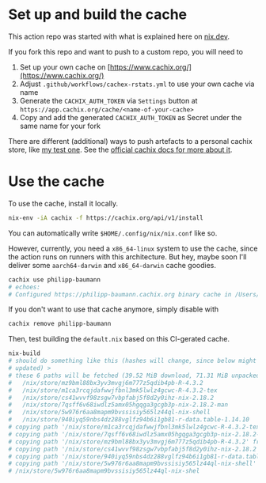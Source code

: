 # Set up and build the cache

This action repo was started with what is explained here on
[nix.dev](https://nix.dev/tutorials/nixos/continuous-integration-github-actions#github-actions).

If you fork this repo and want to push to a custom repo, you will need to 
 
1. Set up your own cache on [https://www.cachix.org/](https://www.cachix.org/)
2. Adjust `.github/workflows/cachex-rstats.yml` to use your own cache via name
3. Generate the `CACHIX_AUTH_TOKEN` via `Settings` button at
   `https://app.cachix.org/cache/<name-of-your-cache>`
4. Copy and add the generated `CACHIX_AUTH_TOKEN` as Secret under the same name
   for your fork

There are different (additional) ways to push artefacts to a personal cachix
store, like [my test one](https://app.cachix.org/cache/philipp-baumann). See the
[official cachix docs for more about it](https://docs.cachix.org/getting-started#pushing-binaries-with-cachix).

# Use the cache

To use the cache, install it locally.

```sh
nix-env -iA cachix -f https://cachix.org/api/v1/install
```

You can automatically write `$HOME/.config/nix/nix.conf` like so.

However, currently, you need a `x86_64-linux` system to use the cache, since
the action runs on runners with this architecture. But hey, maybe soon I'll
deliver some `aarch64-darwin` and `x86_64-darwin` cache goodies.

```sh
cachix use philipp-baumann
# echoes:
# Configured https://philipp-baumann.cachix.org binary cache in /Users/philipp/.config/nix/nix.conf
```

If you don't want to use that cache anymore, simply disable with

```sh
cachix remove philipp-baumann
```

Then, test building the `default.nix` based on this CI-gerated cache.

```sh
nix-build
# should do something like this (hashes will change, since below might not be
# updated) >
# these 6 paths will be fetched (39.52 MiB download, 71.31 MiB unpacked):
#   /nix/store/mz9bml88bx3yv3mvgj6m777z5qdib4pb-R-4.3.2
#   /nix/store/m1ca3rcqjdafwwjfbnl3mk5lwlz4gcwc-R-4.3.2-tex
#   /nix/store/cs41wvvf98zsgw7vbpfabj5f8d2y0ihz-nix-2.18.2
#   /nix/store/7qsff6v68iwdlz5amx05hgqga3gcgb3p-nix-2.18.2-man
#   /nix/store/5w976r6aa8mapm9bvssisiy565lz44ql-nix-shell
#   /nix/store/940iyq59nbs4dz288vglfz94b6i1gb81-r-data.table-1.14.10
# copying path '/nix/store/m1ca3rcqjdafwwjfbnl3mk5lwlz4gcwc-R-4.3.2-tex' from 'https://cache.nixos.org'...
# copying path '/nix/store/7qsff6v68iwdlz5amx05hgqga3gcgb3p-nix-2.18.2-man' from 'https://cache.nixos.org'...
# copying path '/nix/store/mz9bml88bx3yv3mvgj6m777z5qdib4pb-R-4.3.2' from 'https://cache.nixos.org'...
# copying path '/nix/store/cs41wvvf98zsgw7vbpfabj5f8d2y0ihz-nix-2.18.2' from 'https://cache.nixos.org'...
# copying path '/nix/store/940iyq59nbs4dz288vglfz94b6i1gb81-r-data.table-1.14.10' from 'https://cache.nixos.org'...
# copying path '/nix/store/5w976r6aa8mapm9bvssisiy565lz44ql-nix-shell' from 'https://philipp-baumann.cachix.org'...
# /nix/store/5w976r6aa8mapm9bvssisiy565lz44ql-nix-shel
```

